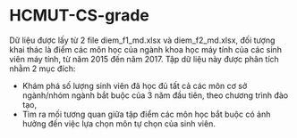 # HCMUT-CS-grade

Dữ liệu được lấy từ 2 file diem_f1_md.xlsx và diem_f2_md.xlsx, đối tượng khai thác
là điểm các môn học của ngành khoa học máy tính của các sinh viên máy tính, từ năm
2015 đến năm 2017. Tập dữ liệu này được phân tích nhằm 2 mục đích:
- Khám phá số lượng sinh viên đã học đủ tất cả các môn cơ sở ngành/nhóm ngành
bắt buộc của 3 năm đầu tiên, theo chương trình đào tạo,
- Tìm ra mối tương quan giữa tập điểm các môn học bắt buộc có ảnh hưởng đến
việc lựa chọn môn tự chọn của sinh viên.
